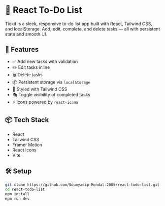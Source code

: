 # 📝 React To-Do List

Tickit is a sleek, responsive to-do list app built with React, Tailwind CSS, and localStorage. Add, edit, complete, and delete tasks — all with persistent state and smooth UI.

## 🚀 Features

- ✅ Add new tasks with validation
- ✏️ Edit tasks inline
- 🗑️ Delete tasks
- 📦 Persistent storage via `localStorage`
- 🎨 Styled with Tailwind CSS
- 🎭 Toggle visibility of completed tasks
- ⚡ Icons powered by `react-icons`

## 📦 Tech Stack

- React
- Tailwind CSS
- Framer Motion
- React Icons
- Vite

## 🛠 Setup

```bash
git clone https://github.com/Soumyadip-Mondal-2005/react-todo-list.git
cd react-todo-list
npm install
npm run dev
